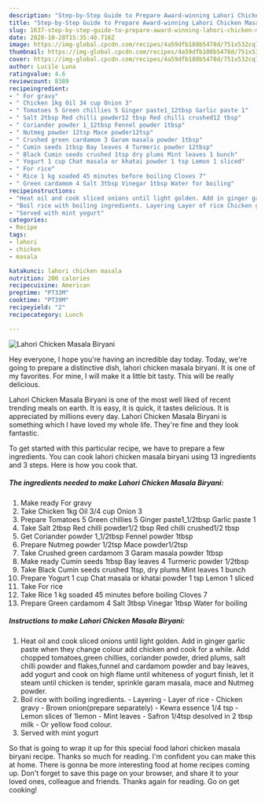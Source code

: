```yaml
---
description: "Step-by-Step Guide to Prepare Award-winning Lahori Chicken Masala Biryani"
title: "Step-by-Step Guide to Prepare Award-winning Lahori Chicken Masala Biryani"
slug: 1637-step-by-step-guide-to-prepare-award-winning-lahori-chicken-masala-biryani
date: 2020-10-28T15:35:40.716Z
image: https://img-global.cpcdn.com/recipes/4a59dfb188b5478d/751x532cq70/lahori-chicken-masala-biryani-recipe-main-photo.jpg
thumbnail: https://img-global.cpcdn.com/recipes/4a59dfb188b5478d/751x532cq70/lahori-chicken-masala-biryani-recipe-main-photo.jpg
cover: https://img-global.cpcdn.com/recipes/4a59dfb188b5478d/751x532cq70/lahori-chicken-masala-biryani-recipe-main-photo.jpg
author: Lucile Luna
ratingvalue: 4.6
reviewcount: 8389
recipeingredient:
- " For gravy"
- " Chicken 1kg Oil 34 cup Onion 3"
- " Tomatoes 5 Green chillies 5 Ginger paste1_12tbsp Garlic paste 1"
- " Salt 2tbsp Red chilli powder12 tbsp Red chilli crushed12 tbsp"
- " Coriander powder 1_12tbsp Fennel powder 1tbsp"
- " Nutmeg powder 12tsp Mace powder12tsp"
- " Crushed green cardamom 3 Garam masala powder 1tbsp"
- " Cumin seeds 1tbsp Bay leaves 4 Turmeric powder 12tbsp"
- " Black Cumin seeds crushed 1tsp dry plums Mint leaves 1 bunch"
- " Yogurt 1 cup Chat masala or khatai powder 1 tsp Lemon 1 sliced"
- " For rice"
- " Rice 1 kg soaded 45 minutes before boiling Cloves 7"
- " Green cardamom 4 Salt 3tbsp Vinegar 1tbsp Water for boiling"
recipeinstructions:
- "Heat oil and cook sliced onions until light golden. Add in ginger garlic paste when they change colour add chicken and cook for a while. Add chopped tomatoes,green chillies, coriander powder, dried plums, salt chilli powder and flakes,funnel and cardamom powder and bay leaves, add yogurt and cook on high flame until whiteness of yogurt finish, let it steam until chicken is tender, sprinkle garam masala, mace and Nutmeg powder."
- "Boil rice with boiling ingredients. Layering Layer of rice Chicken gravy Brown onion(prepare separately) Kewra essence 1/4 tsp Lemon slices of 1lemon Mint leaves Safron 1/4tsp desolved in 2 tbsp milk Or yellow food colour."
- "Served with mint yogurt"
categories:
- Recipe
tags:
- lahori
- chicken
- masala

katakunci: lahori chicken masala 
nutrition: 200 calories
recipecuisine: American
preptime: "PT33M"
cooktime: "PT39M"
recipeyield: "2"
recipecategory: Lunch

---
```



![Lahori Chicken Masala Biryani](https://img-global.cpcdn.com/recipes/4a59dfb188b5478d/751x532cq70/lahori-chicken-masala-biryani-recipe-main-photo.jpg)

Hey everyone, I hope you're having an incredible day today. Today, we're going to prepare a distinctive dish, lahori chicken masala biryani. It is one of my favorites. For mine, I will make it a little bit tasty. This will be really delicious.



Lahori Chicken Masala Biryani is one of the most well liked of recent trending meals on earth. It is easy, it is quick, it tastes delicious. It is appreciated by millions every day. Lahori Chicken Masala Biryani is something which I have loved my whole life. They're fine and they look fantastic.


To get started with this particular recipe, we have to prepare a few ingredients. You can cook lahori chicken masala biryani using 13 ingredients and 3 steps. Here is how you cook that.

<!--inarticleads1-->

##### The ingredients needed to make Lahori Chicken Masala Biryani:

1. Make ready  For gravy
1. Take  Chicken 1kg Oil 3/4 cup Onion 3
1. Prepare  Tomatoes 5 Green chillies 5 Ginger paste1_1/2tbsp Garlic paste 1
1. Take  Salt 2tbsp Red chilli powder1/2 tbsp Red chilli crushed1/2 tbsp
1. Get  Coriander powder 1_1/2tbsp Fennel powder 1tbsp
1. Prepare  Nutmeg powder 1/2tsp Mace powder1/2tsp
1. Take  Crushed green cardamom 3 Garam masala powder 1tbsp
1. Make ready  Cumin seeds 1tbsp Bay leaves 4 Turmeric powder 1/2tbsp
1. Take  Black Cumin seeds crushed 1tsp, dry plums Mint leaves 1 bunch
1. Prepare  Yogurt 1 cup Chat masala or khatai powder 1 tsp Lemon 1 sliced
1. Take  For rice
1. Take  Rice 1 kg soaded 45 minutes before boiling Cloves 7
1. Prepare  Green cardamom 4 Salt 3tbsp Vinegar 1tbsp Water for boiling




<!--inarticleads2-->

##### Instructions to make Lahori Chicken Masala Biryani:

1. Heat oil and cook sliced onions until light golden. Add in ginger garlic paste when they change colour add chicken and cook for a while. Add chopped tomatoes,green chillies, coriander powder, dried plums, salt chilli powder and flakes,funnel and cardamom powder and bay leaves, add yogurt and cook on high flame until whiteness of yogurt finish, let it steam until chicken is tender, sprinkle garam masala, mace and Nutmeg powder.
1. Boil rice with boiling ingredients. - Layering - Layer of rice - Chicken gravy - Brown onion(prepare separately) - Kewra essence 1/4 tsp - Lemon slices of 1lemon - Mint leaves - Safron 1/4tsp desolved in 2 tbsp milk - Or yellow food colour.
1. Served with mint yogurt




So that is going to wrap it up for this special food lahori chicken masala biryani recipe. Thanks so much for reading. I'm confident you can make this at home. There is gonna be more interesting food at home recipes coming up. Don't forget to save this page on your browser, and share it to your loved ones, colleague and friends. Thanks again for reading. Go on get cooking!
